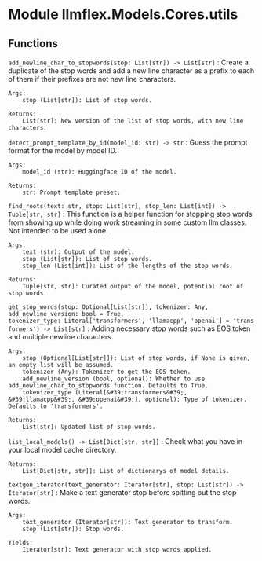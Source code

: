 Module llmflex.Models.Cores.utils
=================================

Functions
---------

    
`add_newline_char_to_stopwords(stop: List[str]) ‑> List[str]`
:   Create a duplicate of the stop words and add a new line character as a prefix to each of them if their prefixes are not new line characters.
    
    Args:
        stop (List[str]): List of stop words.
    
    Returns:
        List[str]: New version of the list of stop words, with new line characters.

    
`detect_prompt_template_by_id(model_id: str) ‑> str`
:   Guess the prompt format for the model by model ID.
    
    Args:
        model_id (str): Huggingface ID of the model.
    
    Returns:
        str: Prompt template preset.

    
`find_roots(text: str, stop: List[str], stop_len: List[int]) ‑> Tuple[str, str]`
:   This function is a helper function for stopping stop words from showing up while doing work streaming in some custom llm classes. Not intended to be used alone.
    
    Args:
        text (str): Output of the model.
        stop (List[str]): List of stop words.
        stop_len (List[int]): List of the lengths of the stop words.
    
    Returns:
        Tuple[str, str]: Curated output of the model, potential root of stop words.

    
`get_stop_words(stop: Optional[List[str]], tokenizer: Any, add_newline_version: bool = True, tokenizer_type: Literal['transformers', 'llamacpp', 'openai'] = 'transformers') ‑> List[str]`
:   Adding necessary stop words such as EOS token and multiple newline characters.
    
    Args:
        stop (Optional[List[str]]): List of stop words, if None is given, an empty list will be assumed.
        tokenizer (Any): Tokenizer to get the EOS token.
        add_newline_version (bool, optional): Whether to use add_newline_char_to_stopwords function. Defaults to True.
        tokenizer_type (Literal[&#39;transformers&#39;, &#39;llamacpp&#39;, &#39;openai&#39;], optional): Type of tokenizer. Defaults to 'transformers'.
    
    Returns:
        List[str]: Updated list of stop words.

    
`list_local_models() ‑> List[Dict[str, str]]`
:   Check what you have in your local model cache directory.
    
    Returns:
        List[Dict[str, str]]: List of dictionarys of model details.

    
`textgen_iterator(text_generator: Iterator[str], stop: List[str]) ‑> Iterator[str]`
:   Make a text generator stop before spitting out the stop words.
    
    Args:
        text_generator (Iterator[str]): Text generator to transform.
        stop (List[str]): Stop words.
    
    Yields:
        Iterator[str]: Text generator with stop words applied.